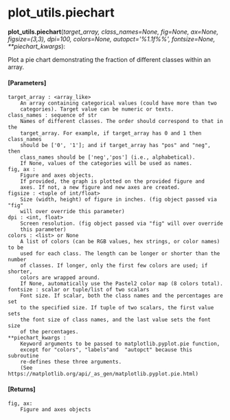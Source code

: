 # plot_utils.piechart

**plot_utils.piechart**(*target_array, class_names=None, fig=None, ax=None,
             figsize=(3,3), dpi=100, colors=None, autopct='%1.1f%%',
             fontsize=None, \*\*piechart_kwargs*):

Plot a pie chart demonstrating the fraction of different classes within an array.

#### [Parameters]
    target_array : <array_like>
        An array containing categorical values (could have more than two
        categories). Target value can be numeric or texts.
    class_names : sequence of str
        Names of different classes. The order should correspond to that in the
        target_array. For example, if target_array has 0 and 1 then class_names
        should be ['0', '1']; and if target_array has "pos" and "neg", then
        class_names should be ['neg','pos'] (i.e., alphabetical).
        If None, values of the categories will be used as names.
    fig, ax :
        Figure and axes objects.
        If provided, the graph is plotted on the provided figure and
        axes. If not, a new figure and new axes are created.
    figsize : <tuple of int/float>
        Size (width, height) of figure in inches. (fig object passed via "fig"
        will over override this parameter)
    dpi : <int, float>
        Screen resolution. (fig object passed via "fig" will over override
        this parameter)
    colors : <list> or None
        A list of colors (can be RGB values, hex strings, or color names) to be
        used for each class. The length can be longer or shorter than the number
        of classes. If longer, only the first few colors are used; if shorter,
        colors are wrapped around.
        If None, automatically use the Pastel2 color map (8 colors total).
    fontsize : scalar or tuple/list of two scalars
        Font size. If scalar, both the class names and the percentages are set
        to the specified size. If tuple of two scalars, the first value sets
        the font size of class names, and the last value sets the font size
        of the percentages.
    **piechart_kwargs :
        Keyword arguments to be passed to matplotlib.pyplot.pie function,
        except for "colors", "labels"and  "autopct" because this subroutine
        re-defines these three arguments.
        (See https://matplotlib.org/api/_as_gen/matplotlib.pyplot.pie.html)

#### [Returns]
    fig, ax:
        Figure and axes objects

